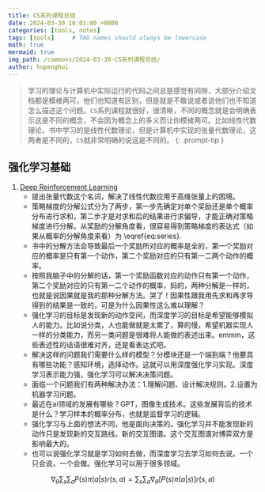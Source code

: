 ```yaml
---
title: CS系列课程总结
date: 2024-03-30 16:01:00 +0800
categories: [tools, notes]
tags: [tools]     # TAG names should always be lowercase
math: true
mermaid: true
img_path: /commons/2024-03-30-CS系列课程总结/
author: hupenghui
---
```


<!-- markdownlint-capture -->
<!-- markdownlint-disable -->
> 学习的理论与计算机中实际运行的代码之间总是感觉有间隙，大部分介绍文档都是模棱两可，他们也知道有区别，但是就是不敢说或者说他们也不知道怎么描述这个问题。`CS`系列课程就很好，很清晰，不同的概念就是会明确表示这是不同的概念，不会因为概念上的多义而让你模棱两可。比如线性代数理论，书中学习的是线性代数理论，但是计算机中实现的张量代数理论，这两者是不同的，`CS`就非常明确的说这是不同的。
{: .prompt-tip }
<!-- markdownlint-restore -->

## 强化学习基础

1. [Deep Reinforcement Learning](https://rail.eecs.berkeley.edu/deeprlcourse/)
    - 提出张量代数这个名词，解决了线性代数应用于高维张量上的困境。
    - 策略梯度的分解公式分为了两步，第一步先确定对单个奖励还是单个概率分布进行求和，第二步才是对求和后的结果进行求偏导，才能正确对策略梯度进行分解。从奖励的分解角度看，很容易得到策略梯度的表达式（如果从概率的分解角度来看）为 \eqref{eq:series}.
    - 书中的分解方法会导致最后一个奖励所对应的概率是全的，第一个奖励对应的概率是只有第一个动作，第二个奖励对应的只有第一二两个动作的概率。
    - 按照我脑子中的分解的话，第一个奖励函数对应的动作只有第一个动作，第二个奖励对应的只有第一二个动作的概率，妈的，两种分解是一样的，也就是说因果就是我的那种分解方法。哭了！因果性跟我用先求和再求导得到的结果是一致的，可是为什么因果性这么难以理解？
    - 强化学习的目标是发现新的动作空间，而深度学习的目标是希望能够模拟人的能力。比如说分类，人也能做就是太累了，算的慢，希望机器实现人一样的分类能力，而另一类问题是很难将人能做的表述出来。emmm，这些表述性的话语很难对齐，还是看表达式吧。
    - 解决这样的问题我们需要什么样的模型？分模块还是一个端到端？他要具有哪些功能？感知环境，选择动作。这就可以用深度强化学习实现。深度学习表示能力强，强化学习可以解决决策问题。
    - 面临一个问题我们有两种解决办法：1.理解问题、设计解决规则。2.设置为机器学习问题。
    - 最近在ai领域的发展有哪些？GPT，图像生成技术。这些发展背后的技术是什么？学习样本的概率分布，也就是监督学习的逻辑。
    - 强化学习与上面的想法不同，他是面向决策的。强化学习并不能发现新的动作只是发现新的交互路线。新的交互图谱。这个交互图谱对博弈双方是影响最大的。
    - 也可以说强化学习就是学习如何去做，而深度学习去学习如何去说。一个只会说，一个会做。强化学习可以用于很多领域。

$$
\begin{equation}
\nabla_{\theta}\sum_{s}\sum_{a}P(s)\pi(a|s)r(s,a)=\sum_{s}\sum_{a}\nabla_{\theta}[P(s)\pi(a|s)]r(s,a)
\label{eq:series}
\end{equation}
$$
